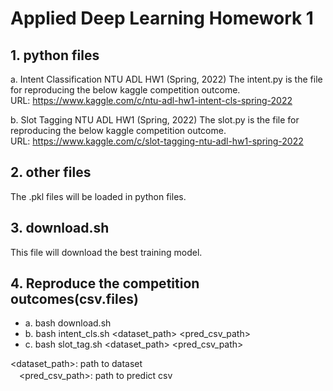 # Applied Deep Learning Homework 1

## 1. python files
   a. Intent Classification NTU ADL HW1 (Spring, 2022)
      The intent.py is the file for reproducing the below kaggle competition outcome.<br>
      URL: https://www.kaggle.com/c/ntu-adl-hw1-intent-cls-spring-2022

   b. Slot Tagging NTU ADL HW1 (Spring, 2022)
      The slot.py is the file for reproducing the below kaggle competition outcome.<br>
      URL: https://www.kaggle.com/c/slot-tagging-ntu-adl-hw1-spring-2022


## 2. other files
   The .pkl files will be loaded in python files.

## 3. download.sh
   This file will download the best training model.

## 4. Reproduce the competition outcomes(csv.files) 
   * a. bash download.sh
   * b. bash intent_cls.sh  <dataset_path> <pred_csv_path>
   * c. bash slot_tag.sh  <dataset_path> <pred_csv_path> 
   
   <dataset_path>: path to dataset<br>
 　<pred_csv_path>: path to predict csv
